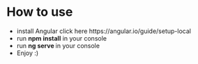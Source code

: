 # How to use

<ul>
  <li> install Angular click here https://angular.io/guide/setup-local </li>
    <li> run <strong>npm install</strong> in your console </li>
    <li> run <strong>ng serve </strong> in your console </li>
    <li>Enjoy :)</li>
</ul>



